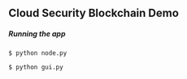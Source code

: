 ## Cloud Security Blockchain Demo

##### Running the app

```
$ python node.py
```
```
$ python gui.py
```


